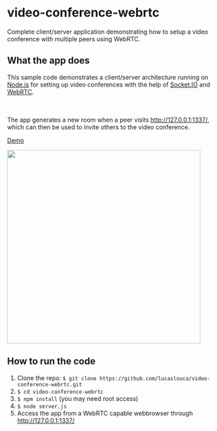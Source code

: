 # video-conference-webrtc
Complete client/server application demonstrating how to setup a video conference with multiple peers using WebRTC.

## What the app does
This sample code demonstrates a client/server architecture running on <a href="https://nodejs.org" target="_blank">Node.js</a> for setting up video conferences with the help of 
<a href="http://socket.io" target="_blank">Socket.IO</a> and <a href="http://www.webrtc.org" target="_blank">WebRTC</a>.

<br><br>
The app generates a new room when a peer visits <a href="http://127.0.0.1:1337/" target="_blank">http://127.0.0.1:1337/</a>, which can then be used to invite others to the video conference.

<a href="http://www.foobubble.com" target="_blank">Demo</a>

<img src="https://cloud.githubusercontent.com/assets/10542894/7550897/538ec66a-f674-11e4-9f52-b0f5a5b9911d.png" width="450"/>

## How to run the code
1. Clone the repo: `$ git clone https://github.com/lucaslouca/video-conference-webrtc.git` 
2. `$ cd video-conference-webrtc `
3. `$ npm install` (you may need root access)
4. `$ node server.js`
5. Access the app from a WebRTC capable webbrowser through <a href="http://127.0.0.1:1337/" target="_blank">http://127.0.0.1:1337/</a>
